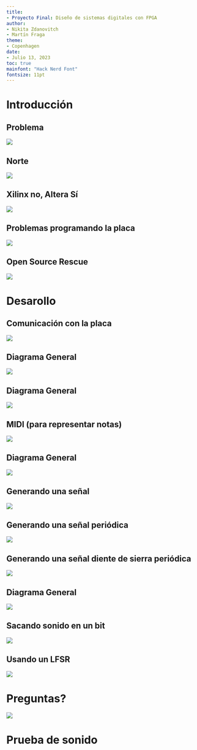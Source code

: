 ```yaml
---
title:
- Proyecto Final: Diseño de sistemas digitales con FPGA
author:
- Nikita Zdanovitch
- Martín Fraga
theme:
- Copenhagen
date:
- Julio 13, 2023
toc: true
mainfont: "Hack Nerd Font"
fontsize: 11pt
---
```



# Introducción

## Problema

![](./img/oh_silent_roland.jpg)

## Norte

![](https://www.renegadeproducer.com/images/synth-patch-basic.png)

## Xilinx no, Altera Sí

![](./img/altera_vs_xilinx.jpg)

## Problemas programando la placa

![](./img/usb_blaster.jpg)

## Open Source Rescue

![](./img/urjtag.jpg)

# Desarollo

## Comunicación con la placa

![](./img/board_io.png)

## Diagrama General

![](./img/board_inside.png)

## Diagrama General

![](./img/board_inside_midi.jpg)

## MIDI (para representar notas)

![](https://cdn-learn.adafruit.com/assets/assets/000/065/483/medium800/projects_midinoteonmessage.jpg?1541786321)

## Diagrama General

![](./img/board_inside_synth.jpg)

## Generando una señal

![](./img/time.jpg)

## Generando una señal periódica

![](https://xaktly.com/Images/Mathematics/Circles/CircleMeasurementDegrees.png)

## Generando una señal diente de sierra periódica

![](./img/synth_tb_2.png)

## Diagrama General

![](./img/board_inside_modulation.jpeg)

## Sacando sonido en un bit

![](https://audiophilereview.com/wp-content/uploads/2018/11/sigma20delta20waveform.png)

## Usando un LFSR

![](./img/one_bit_modulator_tb.png)

# Preguntas?

![](./img/vivo.jpg)

# Prueba de sonido
